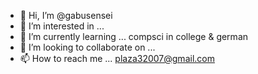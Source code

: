 - 👋 Hi, I’m @gabusensei
- 👀 I’m interested in ...
- 🌱 I’m currently learning ... compsci in college & german
- 💞️ I’m looking to collaborate on ... 
- 📫 How to reach me ... plaza32007@gmail.com

<!---
gabusensei/gabusensei is a ✨ special ✨ repository because its `README.md` (this file) appears on your GitHub profile.
You can click the Preview link to take a look at your changes.
--->
